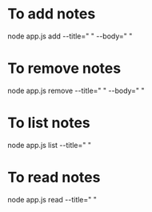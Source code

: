 


# To add notes

node app.js add --title=" " --body=" "


# To remove notes
node app.js remove --title=" " --body=" "


# To list notes
node app.js list --title=" "


# To read notes
node app.js read --title=" "
